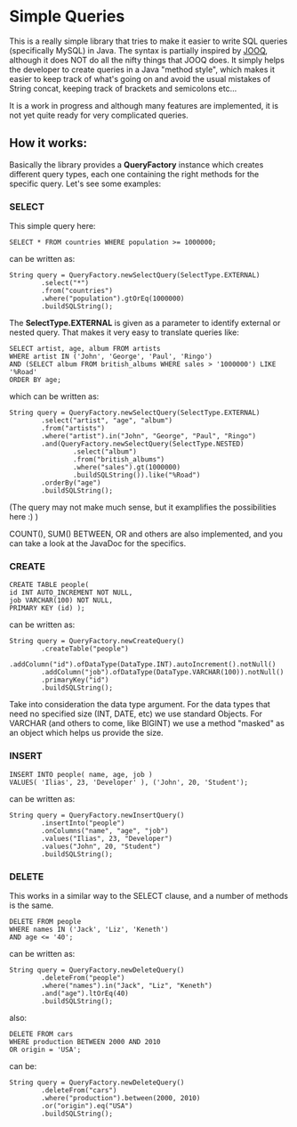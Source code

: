 # Simple Queries

This is a really simple library that tries to make it easier to write SQL queries (specifically MySQL) in Java.
The syntax is partially inspired by [JOOQ](http://jooq.org/), although it does NOT do all the nifty things that JOOQ does. It simply helps the developer to create queries in a Java "method style", which makes it easier to keep track of what's going on and avoid the usual mistakes of String concat, keeping track of brackets and semicolons etc...


It is a work in progress and although many features are implemented, it is not yet quite ready for very complicated queries.


## How it works:

Basically the library provides a __QueryFactory__ instance which creates different query types, each one containing the right methods for the specific query. Let's see some examples:


### SELECT

This simple query here:

    SELECT * FROM countries WHERE population >= 1000000;


can be written as:

    String query = QueryFactory.newSelectQuery(SelectType.EXTERNAL)
            .select("*")
            .from("countries")
            .where("population").gtOrEq(1000000)
            .buildSQLString();

The __SelectType.EXTERNAL__ is given as a parameter to identify external or nested query. That makes it very easy to translate queries like:

    SELECT artist, age, album FROM artists
    WHERE artist IN ('John', 'George', 'Paul', 'Ringo')
    AND (SELECT album FROM british_albums WHERE sales > '1000000') LIKE '%Road'
    ORDER BY age;

which can be written as:

    String query = QueryFactory.newSelectQuery(SelectType.EXTERNAL)
            .select("artist", "age", "album")
            .from("artists")
            .where("artist").in("John", "George", "Paul", "Ringo")
            .and(QueryFactory.newSelectQuery(SelectType.NESTED)
                    .select("album")
                    .from("british_albums")
                    .where("sales").gt(1000000)
                    .buildSQLString()).like("%Road")
            .orderBy("age")
            .buildSQLString();
            
(The query may not make much sense, but it examplifies the possibilities here :) )

COUNT(), SUM() BETWEEN, OR and others are also implemented, and you can take a look at the JavaDoc for the specifics.


### CREATE

    CREATE TABLE people(
    id INT AUTO_INCREMENT NOT NULL,
    job VARCHAR(100) NOT NULL,
    PRIMARY KEY (id) );

can be written as:

    String query = QueryFactory.newCreateQuery()
            .createTable("people")
            .addColumn("id").ofDataType(DataType.INT).autoIncrement().notNull()
            .addColumn("job").ofDataType(DataType.VARCHAR(100)).notNull()
            .primaryKey("id")
            .buildSQLString();

Take into consideration the data type argument. For the data types that need no specified size (INT, DATE, etc) we use standard Objects.
For VARCHAR (and others to come, like BIGINT) we use a method "masked" as an object which helps us provide the size.

### INSERT

    INSERT INTO people( name, age, job )
    VALUES( 'Ilias', 23, 'Developer' ), ('John', 20, 'Student');

can be written as:

    String query = QueryFactory.newInsertQuery()
            .insertInto("people")
            .onColumns("name", "age", "job")
            .values("Ilias", 23, "Developer")
            .values("John", 20, "Student")
            .buildSQLString();


### DELETE

This works in a similar way to the SELECT clause, and a number of methods is the same.

    DELETE FROM people
    WHERE names IN ('Jack', 'Liz', 'Keneth')
    AND age <= '40';

can be written as:

    String query = QueryFactory.newDeleteQuery()
            .deleteFrom("people")
            .where("names").in("Jack", "Liz", "Keneth")
            .and("age").ltOrEq(40)
            .buildSQLString();

also:

    DELETE FROM cars
    WHERE production BETWEEN 2000 AND 2010
    OR origin = 'USA';

can be:

    String query = QueryFactory.newDeleteQuery()
            .deleteFrom("cars")
            .where("production").between(2000, 2010)
            .or("origin").eq("USA")
            .buildSQLString();